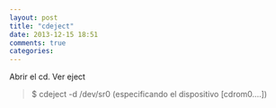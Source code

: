 ```yaml
---
layout: post
title: "cdeject"
date: 2013-12-15 18:51
comments: true
categories: 
---
```

Abrir el cd. Ver eject

>$ cdeject -d /dev/sr0 (especificando el dispositivo [cdrom0....])

